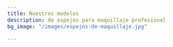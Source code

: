 ```yaml
---
title: Nuestros modelos
description: de espejos para maquillaje profesional
bg_image: "/images/espejos-de-maquillaje.jpg"

---
```

